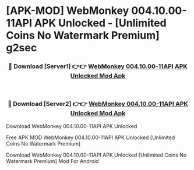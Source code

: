 # [APK-MOD] WebMonkey 004.10.00-11API APK Unlocked - [Unlimited Coins No Watermark Premium] g2sec



<div align="center">
<h3>🔴 Download [Server1] 👉👉 <a href="https://momento.my/?title=WebMonkey_004.10.00-11API_APK_Unlocked">WebMonkey 004.10.00-11API APK Unlocked Mod Apk</a></h3><br>

<h3>🔴 Download [Server2] 👉👉 <a href="https://momento.my/?title=WebMonkey_004.10.00-11API_APK_Unlocked">WebMonkey 004.10.00-11API APK Unlocked Mod Apk</a></h3>
</div>



Download WebMonkey 004.10.00-11API APK Unlocked 

Free APK MOD WebMonkey 004.10.00-11API APK Unlocked [Unlimited Coins No Watermark Premium]

Download WebMonkey 004.10.00-11API APK Unlocked [Unlimited Coins No Watermark Premium] Mod For Android
